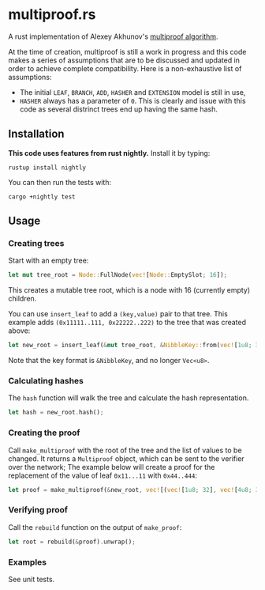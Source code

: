 # multiproof.rs
A rust implementation of Alexey Akhunov's [multiproof algorithm](https://github.com/ledgerwatch/turbo-geth/blob/master/docs/programmers_guide/guide.md).

At the time of creation, multiproof is still a work in progress and this code makes a series of assumptions that are to be discussed and updated in order to achieve complete compatibility. Here is a non-exhaustive list of assumptions:

  * The initial `LEAF`, `BRANCH`, `ADD`, `HASHER` and `EXTENSION` model is still in use,
  * `HASHER` always has a parameter of `0`. This is clearly and issue with this code as several distrinct trees end up having the same hash.

## Installation

**This code uses features from rust nightly.** Install it by typing:

```
rustup install nightly
```

You can then run the tests with:

```
cargo +nightly test
```

## Usage

### Creating trees

Start with an empty tree:

```rust
let mut tree_root = Node::FullNode(vec![Node::EmptySlot; 16]);
```

This creates a mutable tree root, which is a node with 16 (currently empty) children.

You can use `insert_leaf` to add a `(key,value)` pair to that tree. This example adds `(0x11111..111, 0x22222..222)` to the tree that was created above:

```rust
let new_root = insert_leaf(&mut tree_root, &NibbleKey::from(vec![1u8; 32]), vec![2u8; 32]).unwrap();
```

Note that the key format is `&NibbleKey`, and no longer `Vec<u8>`.

### Calculating hashes

The `hash` function will walk the tree and calculate the hash representation.

```rust
let hash = new_root.hash();
```

### Creating the proof

Call `make_multiproof` with the root of the tree and the list of values to be changed. It returns a `Multiproof` object, which can be sent to the verifier over the network; The example below will create a proof for the replacement of the value of leaf `0x11...11` with `0x44..444`:

```rust
let proof = make_multiproof(&new_root, vec![(vec![1u8; 32], vec![4u8; 32])]).unwrap();
```

### Verifying proof

Call the `rebuild` function on the output of `make_proof`:

```rust
let root = rebuild(&proof).unwrap();
```

### Examples

See unit tests.
